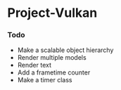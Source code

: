 # Project-Vulkan

### Todo
- Make a scalable object hierarchy
- Render multiple models
- Render text
- Add a frametime counter
- Make a timer class